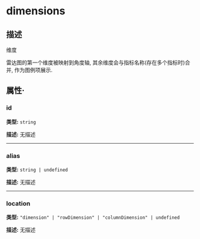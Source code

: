 # dimensions
## 描述
维度

雷达图的第一个维度被映射到角度轴, 其余维度会与指标名称(存在多个指标时)合并, 作为图例项展示.


## 属性·

### id

**类型:** `string`

**描述:**
无描述

---

### alias

**类型:** `string | undefined`

**描述:**
无描述

---

### location

**类型:** `"dimension" | "rowDimension" | "columnDimension" | undefined`

**描述:**
无描述